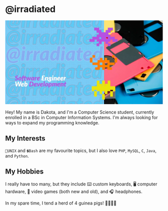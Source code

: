 # @irradiated

![banner](./gh-profile-background.jpg)

Hey! My name is Dakota, and I'm a Computer Science student, currently enrolled in a BSc in Computer Information Systems. I'm always looking for ways to expand my programming knowledge.

## My Interests

`🐧UNIX` and `💲Bash` are my favourite topics, but I also love `PHP`, `MySQL`, `C`, `Java`, and `Python`.

## My Hobbies

I really have too many, but they include ⌨️ custom keyboards, 
🖥️ computer hardware, 👾 video games (both new and old), and 
🎧 headphones.

In my spare time, I tend a herd of 4 guinea pigs! 🐹🐹🐹🐹

<!--
**irradiated/irradiated** is a ✨ _special_ ✨ repository because its `README.md` (this file) appears on your GitHub profile.

Here are some ideas to get you started:

- 🔭 I’m currently working on ...
- 🌱 I’m currently learning ...
- 👯 I’m looking to collaborate on ...
- 🤔 I’m looking for help with ...
- 💬 Ask me about ...
- 📫 How to reach me: ...
- 😄 Pronouns: ...
- ⚡ Fun fact: ...
-->
